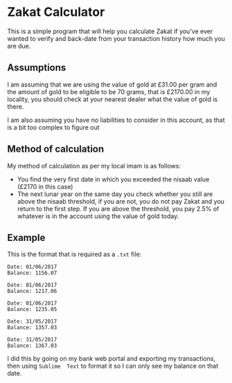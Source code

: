 # Zakat Calculator
This is a simple program that will help you calculate Zakat if you've ever wanted to verify and 
back-date from your transaction history how much you are due.

## Assumptions
I am assuming that we are using the value of gold at £31.00 per gram and the amount of gold to be
 eligible to be 70 grams, that is £2170.00 in my locality, you should check at your nearest 
 dealer what the value of gold is there.
 
I am also assuming you have no liabilities to consider in this account, as that is a bit too 
 complex to figure out
 
## Method of calculation

My method of calculation as per my local imam is as follows:

* You find the very first date in which you exceeded the nisaab value (£2170 in this case)
* The next lunar year on the same day you check whether you still are above the nisaab threshold, 
if you are not, you do not pay Zakat and you return to the first step. If you are above the 
threshold, you pay 2.5% of whatever is in the account using the value of gold today.

## Example
This is the format that is required as a `.txt` file:
```$xslt
Date: 01/06/2017
Balance: 1156.07

Date: 01/06/2017
Balance: 1217.06

Date: 01/06/2017
Balance: 1235.05

Date: 31/05/2017
Balance: 1357.03

Date: 31/05/2017
Balance: 1367.03
```

I did this by going on my bank web portal and exporting my transactions, then using `Sublime 
Text` to format it so I can only see my balance on that date.


